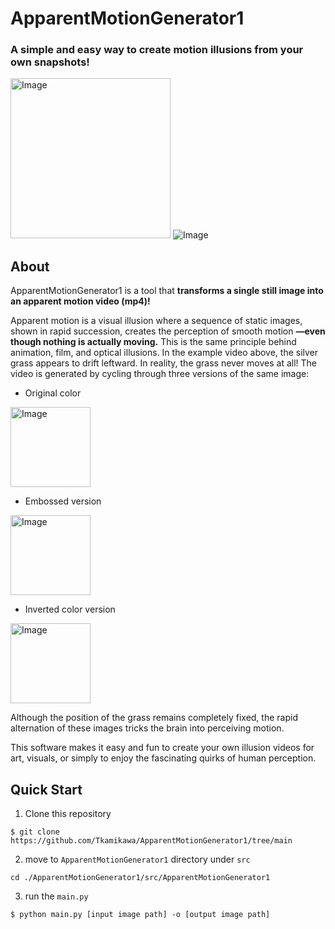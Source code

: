 # ApparentMotionGenerator1

### A simple and easy way to create motion illusions from your own snapshots!

<img width="256" height="256" alt="Image" src="https://github.com/user-attachments/assets/3197cf82-6a00-410b-a8d9-49967c4b5632" /> ![Image](https://github.com/user-attachments/assets/30db9445-560d-4195-a4d0-24cf99b9c89c)

## About

ApparentMotionGenerator1 is a tool that **transforms a single still image into an apparent motion video (mp4)!**

Apparent motion is a visual illusion where a sequence of static images, shown in rapid succession, creates the perception of smooth motion **—even though nothing is actually moving.** This is the same principle behind animation, film, and optical illusions.
In the example video above, the silver grass appears to drift leftward. In reality, the grass never moves at all! The video is generated by cycling through three versions of the same image:

* Original color
<img width="128" height="128" alt="Image" src="https://github.com/user-attachments/assets/38acb9af-7f6a-4e5c-9381-18f6f5a3c581" />


* Embossed version

<img width="128" height="128" alt="Image" src="https://github.com/user-attachments/assets/9e70ddbf-427e-45fc-bdf9-e3eec861d92d" />
  
* Inverted color version

<img width="128" height="128" alt="Image" src="https://github.com/user-attachments/assets/70c2fbe3-329f-4f86-b65b-a1c6b0ea96a9" />
  
Although the position of the grass remains completely fixed, the rapid alternation of these images tricks the brain into perceiving motion.

This software makes it easy and fun to create your own illusion videos for art, visuals, or simply to enjoy the fascinating quirks of human perception.

## Quick Start
1. Clone this repository

`$ git clone https://github.com/Tkamikawa/ApparentMotionGenerator1/tree/main `

2. move to `ApparentMotionGenerator1` directory under `src` 

`cd ./ApparentMotionGenerator1/src/ApparentMotionGenerator1`

3. run the `main.py`

`$ python main.py [input image path] -o [output image path]`


